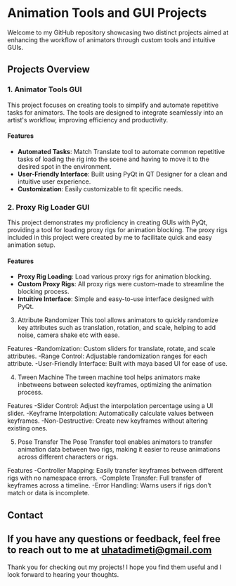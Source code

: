 # Animation Tools and GUI Projects

Welcome to my GitHub repository showcasing two distinct projects aimed at enhancing the workflow of animators through custom tools and intuitive GUIs. 

## Projects Overview

### 1. Animator Tools GUI
This project focuses on creating tools to simplify and automate repetitive tasks for animators. The tools are designed to integrate seamlessly into an artist's workflow, improving efficiency and productivity. 

#### Features
- **Automated Tasks**: Match Translate tool to automate common repetitive tasks of loading the rig into the scene and having to move it to the desired spot in the environment.
- **User-Friendly Interface**: Built using PyQt in QT Designer for a clean and intuitive user experience.
- **Customization**: Easily customizable to fit specific needs.



### 2. Proxy Rig Loader GUI
This project demonstrates my proficiency in creating GUIs with PyQt, providing a tool for loading proxy rigs for animation blocking. 
The proxy rigs included in this project were created by me to facilitate quick and easy animation setup.

#### Features
- **Proxy Rig Loading**: Load various proxy rigs for animation blocking.
- **Custom Proxy Rigs**: All proxy rigs were custom-made to streamline the blocking process.
- **Intuitive Interface**: Simple and easy-to-use interface designed with PyQt.



3. Attribute Randomizer
This tool allows animators to quickly randomize key attributes such as translation, rotation, and scale, helping to add noise, camera shake etc with ease.

Features
-Randomization: Custom sliders for translate, rotate, and scale attributes.
-Range Control: Adjustable randomization ranges for each attribute.
-User-Friendly Interface: Built with maya based UI for ease of use.



4. Tween Machine
The tween machine tool helps animators make inbetweens between selected keyframes, optimizing the animation process.

Features
-Slider Control: Adjust the interpolation percentage using a UI slider.
-Keyframe Interpolation: Automatically calculate values between keyframes.
-Non-Destructive: Create new keyframes without altering existing ones.



5. Pose Transfer
The Pose Transfer tool enables animators to transfer animation data between two rigs, making it easier to reuse animations across different characters or rigs.

Features
-Controller Mapping: Easily transfer keyframes between different rigs with no namespace errors.
-Complete Transfer: Full transfer of keyframes across a timeline.
-Error Handling: Warns users if rigs don't match or data is incomplete.



## Contact
If you have any questions or feedback, feel free to reach out to me at uhatadimeti@gmail.com
---

Thank you for checking out my projects! I hope you find them useful and I look forward to hearing your thoughts.

